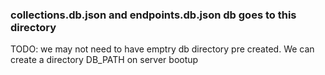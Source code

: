 ### collections.db.json and endpoints.db.json db goes to this directory

TODO: we may not need to have emptry db directory pre created. We can create a directory DB_PATH on server bootup
